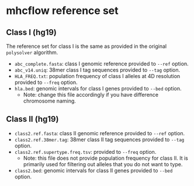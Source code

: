 # mhcflow reference set

## Class I (hg19)

The reference set for class I is the same as provided in the original `polysolver`
algorithm.

- `abc_complete.fasta`: class I genomic reference provided to `--ref` option.
- `abc_v14.uniq`: 38mer class I tag sequences provided to `--tag` option.
- `HLA_FREQ.txt`: population frequency of class I alleles at 4D resolution
provided to `--freq` option.
- `hla.bed`: genomic intervals for class I genes provided to `--bed` option.
    - Note: change this file accordingly if you have difference chromosome
    naming.

## Class II (hg19)
- `class2.ref.fasta`: class II genomic reference provided to `--ref` option.
- `class2.ref.38mer.tag`: 38mer class II tag sequences provided to `--tag` option.
- `class2.ref.supertype.freq.tsv`: provided to `--freq` option.
    - Note: this file does not provide population frequency for class II. It is
    primarily used for filtering out alleles that you do not want to type.
- `class2.bed`: genomic intervals for class II genes provided to `--bed` option.

